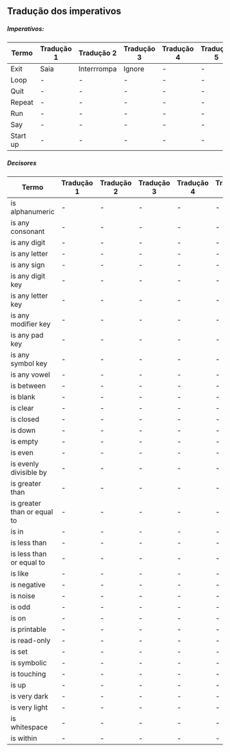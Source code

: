 ## Tradução dos imperativos

##### Imperativos:
|Termo|Tradução 1|Tradução 2|Tradução 3|Tradução 4|Tradução 5|
|------|----------|----------|----------|----------|----------|
|Exit|Saia|Interrrompa|Ignore|-|-|-|-|-|-|-|
|Loop|-|-|-|-|-|-|-|-|-|-|
|Quit|-|-|-|-|-|-|-|-|-|-|
|Repeat|-|-|-|-|-|-|-|-|-|-|
|Run|-|-|-|-|-|-|-|-|-|-|
|Say|-|-|-|-|-|-|-|-|-|-|
|Start up|-|-|-|-|-|-|-|-|-|-|

##### Decisores
|Termo|Tradução 1|Tradução 2|Tradução 3|Tradução 4|Tradução 5|
|------|----------|----------|----------|----------|----------|
|is alphanumeric|-|-|-|-|-|
|is any consonant|-|-|-|-|-|
|is any digit|-|-|-|-|-|
|is any letter|-|-|-|-|-|
|is any sign|-|-|-|-|-|
|is any digit key|-|-|-|-|-|
|is any letter key|-|-|-|-|-|
|is any modifier key|-|-|-|-|-|
|is any pad key|-|-|-|-|-|
|is any symbol key|-|-|-|-|-|
|is any vowel|-|-|-|-|-|
|is between|-|-|-|-|-|
|is blank|-|-|-|-|-|
|is clear|-|-|-|-|-|
|is closed|-|-|-|-|-|
|is down|-|-|-|-|-|
|is empty|-|-|-|-|-|
|is even|-|-|-|-|-|
|is evenly divisible by|-|-|-|-|-|
|is greater than|-|-|-|-|-|
|is greater than or equal to|-|-|-|-|-|
|is in|-|-|-|-|-|
|is less than|-|-|-|-|-|
|is less than or equal to|-|-|-|-|-|
|is like|-|-|-|-|-|
|is negative|-|-|-|-|-|
|is noise|-|-|-|-|-|
|is odd|-|-|-|-|-|
|is on|-|-|-|-|-|
|is printable|-|-|-|-|-|
|is read-only|-|-|-|-|-|
|is set|-|-|-|-|-|
|is symbolic|-|-|-|-|-|
|is touching|-|-|-|-|-|
|is up|-|-|-|-|-|
|is very dark|-|-|-|-|-|
|is very light|-|-|-|-|-|
|is whitespace|-|-|-|-|-|
|is within|-|-|-|-|-|
